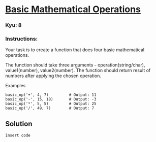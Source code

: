 # [Basic Mathematical Operations](https://www.codewars.com/kata/57356c55867b9b7a60000bd7)

### Kyu:  8

### Instructions:  
Your task is to create a function that does four basic mathematical operations.

The function should take three arguments - operation(string/char), value1(number), value2(number).
The function should return result of numbers after applying the chosen operation.

Examples
```
basic_op('+', 4, 7)         # Output: 11
basic_op('-', 15, 18)       # Output: -3
basic_op('*', 5, 5)         # Output: 25
basic_op('/', 49, 7)        # Output: 7
```

## Solution

```
insert code
```
